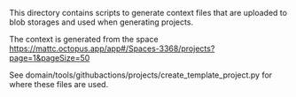 This directory contains scripts to generate context files that are uploaded to blob storages and used when generating projects.

The context is generated from the space https://mattc.octopus.app/app#/Spaces-3368/projects?page=1&pageSize=50

See domain/tools/githubactions/projects/create_template_project.py for where these files are used.